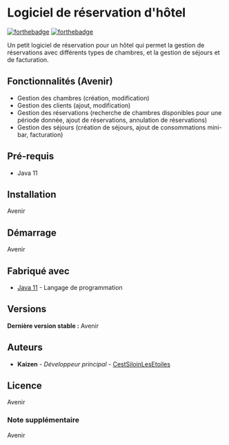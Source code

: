# Logiciel de réservation d'hôtel

[![forthebadge](http://forthebadge.com/images/badges/built-with-love.svg)](http://forthebadge.com)  [![forthebadge](http://forthebadge.com/images/badges/made-with-java.svg)](http://forthebadge.com)

Un petit logiciel de réservation pour un hôtel qui permet la gestion de réservations avec différents types de chambres, et la gestion de séjours et de facturation.

## Fonctionnalités (Avenir)

- Gestion des chambres (création, modification) 
- Gestion des clients (ajout, modification)
- Gestion des réservations (recherche de chambres disponibles pour une période donnée, ajout de réservations, annulation de réservations)
- Gestion des séjours (création de séjours, ajout de consommations mini-bar, facturation)

## Pré-requis

- Java 11

## Installation
Avenir
## Démarrage
Avenir
## Fabriqué avec

* [Java 11](https://www.java.com/fr/) - Langage de programmation

## Versions

**Dernière version stable :** Avenir



## Auteurs

* **Kaizen** - *Développeur principal* - [CestSiloinLesEtoiles](https://github.com/cestsiloinlesetoiles)



## Licence
Avenir 
### Note supplémentaire
Avenir 
